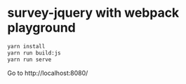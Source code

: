 # survey-jquery with webpack playground

```sh
yarn install
yarn run build:js
yarn run serve
```

Go to http://localhost:8080/